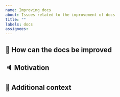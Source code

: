```yaml
---
name: Improving docs
about: Issues related to the improvement of docs
title: ""
labels: docs
assignees:
---
```


## 🚀 How can the docs be improved

<!-- A clear and concise description of the proposal to improving
or for fixing the documentation. -->

## 🔈 Motivation

<!-- Please describe the motivation for this proposal. -->

## 📎 Additional context

<!-- Add any other context or screenshots about the proposal request here. -->
